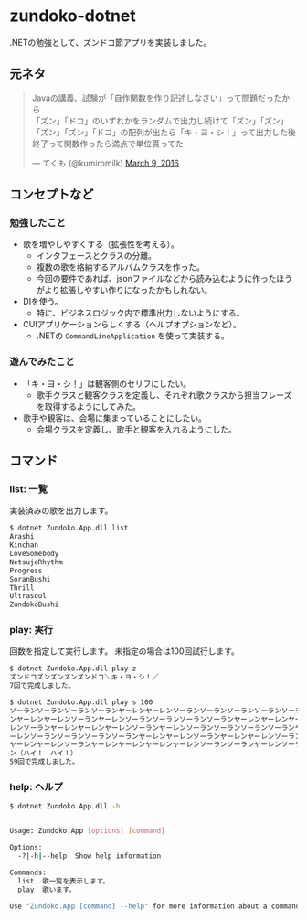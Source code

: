 # zundoko-dotnet

.NETの勉強として、ズンドコ節アプリを実装しました。

## 元ネタ

<blockquote class="twitter-tweet"><p lang="ja" dir="ltr">Javaの講義、試験が「自作関数を作り記述しなさい」って問題だったから<br>「ズン」「ドコ」のいずれかをランダムで出力し続けて「ズン」「ズン」「ズン」「ズン」「ドコ」の配列が出たら「キ・ヨ・シ！」って出力した後終了って関数作ったら満点で単位貰ってた</p>&mdash; てくも (@kumiromilk) <a href="https://twitter.com/kumiromilk/status/707437861881180160?ref_src=twsrc%5Etfw">March 9, 2016</a></blockquote>

## コンセプトなど

### 勉強したこと

- 歌を増やしやすくする（拡張性を考える）。
    - インタフェースとクラスの分離。
    - 複数の歌を格納するアルバムクラスを作った。
    - 今回の要件であれば、jsonファイルなどから読み込むように作ったほうがより拡張しやすい作りになったかもしれない。
- DIを使う。
    - 特に、ビジネスロジック内で標準出力しないようにする。
- CUIアプリケーションらしくする（ヘルプオプションなど）。
    - .NETの `CommandLineApplication` を使って実装する。

### 遊んでみたこと

- 「キ・ヨ・シ！」は観客側のセリフにしたい。
    - 歌手クラスと観客クラスを定義し、それぞれ歌クラスから担当フレーズを取得するようにしてみた。
- 歌手や観客は、会場に集まっていることにしたい。
    - 会場クラスを定義し、歌手と観客を入れるようにした。

## コマンド

### list: 一覧

実装済みの歌を出力します。

```bash
$ dotnet Zundoko.App.dll list
Arashi
Kinchan
LoveSomebody
NetsujoRhythm
Progress
SoranBushi
Thrill
Ultrasoul
ZundokoBushi
```

### play: 実行

回数を指定して実行します。
未指定の場合は100回試行します。

```bash
$ dotnet Zundoko.App.dll play z
ズンドコズンズンズンズンドコ＼キ・ヨ・シ！／
7回で完成しました。

$ dotnet Zundoko.App.dll play s 100
ソーランソーランソーランソーランヤーレンヤーレンソーランソーランソーランソーランソーランヤーレ
ンヤーレンヤーレンソーランヤーレンソーランソーランソーランソーランヤーレンヤーレンヤーレンヤー
レンソーランヤーレンヤーレンヤーレンソーランヤーレンソーランソーランソーランソーランヤーレンヤ
ーレンソーランソーランソーランソーランヤーレンヤーレンソーランヤーレンヤーレンソーランソーラン
ヤーレンヤーレンソーランヤーレンヤーレンヤーレンヤーレンソーランソーランヤーレンソーランソーラ
ン（ハイ！　ハイ！）
59回で完成しました。
```

### help: ヘルプ

```bash
$ dotnet Zundoko.App.dll -h


Usage: Zundoko.App [options] [command]

Options:
  -?|-h|--help  Show help information

Commands:
  list  歌一覧を表示します。
  play  歌います。

Use "Zundoko.App [command] --help" for more information about a command.
```